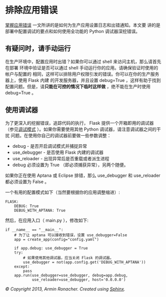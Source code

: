 # 排除应用错误

[掌握应用错误](http://dormousehole.readthedocs.org/en/latest/errorhandling.html#application-errors) 一文所讲的是如何为生产应用设置日志和出错通知。本文要 讲的是部署中配置调试的要点和如何使用全功能的 Python 调试器深挖错误。

## 有疑问时，请手动运行

在生产环境中，配置应用时出错？如果你可以通过 shell 来访问主机，那么请首先在部署 环境中验证是否可以通过 shell 手动运行你的应用。请确保验证时使用的帐户与配置的 相同，这样可以排除用户权限引发的错误。你可以在你的生产服务器上，使用 Flask 内建 的开发服务器，并且设置 debug=True ，这样有助于找到配置问题。但是，请**只能在可控的情况下临时这样做** ，绝不能在生产时使用 debug=True 。

## 使用调试器

为了更深入的挖掘错误，追踪代码的执行， Flask 提供一个开箱即用的调试器（参见[调试模式](http://dormousehole.readthedocs.org/en/latest/quickstart.html#debug-mode) ）。如果你需要使用其他 Python 调试器，请注意调试器之间的干扰 问题。在使用你自己的调试器前要做一些参数调整：

* debug - 是否开启调试模式并捕捉异常
* use_debugger - 是否使用 Flask 内建的调试器
* use_reloader - 出现异常后是否重载或者派生进程
* debug 必须设置为 True （即必须捕获异常），另两个随便。

如果你正在使用 Aptana 或 Eclipse 排错，那么 use_debugger 和 use_reloader 都必须设置为 False 。

一个有用的配置模式如下（当然要根据你的应用调整缩进）:

```
FLASK:
    DEBUG: True
    DEBUG_WITH_APTANA: True
```

然后，在应用入口（ main.py ），修改如下:

```
if __name__ == "__main__":
    # 为了让 aptana 可以接收到错误，设置 use_debugger=False
    app = create_app(config="config.yaml")

    if app.debug: use_debugger = True
    try:
        # 如果使用其他调试器，应当关闭 Flask 的调试器。
        use_debugger = not(app.config.get('DEBUG_WITH_APTANA'))
    except:
        pass
    app.run(use_debugger=use_debugger, debug=app.debug,
            use_reloader=use_debugger, host='0.0.0.0')
```

*© Copyright 2013, Armin Ronacher. Created using [Sphinx](http://sphinx.pocoo.org/).*